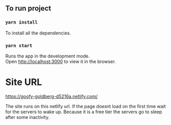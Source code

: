 

## To run project

### `yarn install`

To install all the dependencies.

### `yarn start`

Runs the app in the development mode.<br />
Open [http://localhost:3000](http://localhost:3000) to view it in the browser.

# Site URL

https://goofy-goldberg-d5216a.netlify.com/

The site runs on this netlify url. If the page doesnt load on the first time wait for the servers to wake up.
Because it is a free tier the servers go to sleep after some inactivity.

